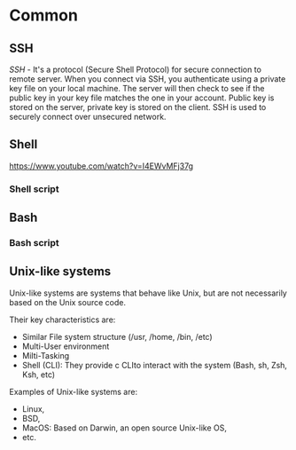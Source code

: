 # Common

## SSH
*SSH* - It's a protocol (Secure Shell Protocol) for secure connection to remote server. When you connect via SSH, you authenticate using a private key file on your local machine. The server will then check to see if the public key in your key file matches the one in your account. 
Public key is stored on the server, private key is stored on the client.
SSH is used to securely connect over unsecured network.

## Shell
https://www.youtube.com/watch?v=I4EWvMFj37g
### Shell script

## Bash
### Bash script

## Unix-like systems
Unix-like systems are systems that behave like Unix, but are not necessarily based on the Unix source code.

Their key characteristics are: 
- Similar File system structure (/usr, /home, /bin, /etc)
- Multi-User environment
- Milti-Tasking
- Shell (CLI): They provide c CLIto interact with the system (Bash, sh, Zsh, Ksh, etc)
  
Examples of Unix-like systems are: 
- Linux, 
- BSD, 
- MacOS: Based on Darwin, an open source Unix-like OS,
- etc.